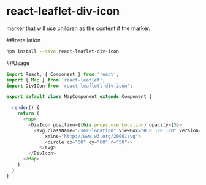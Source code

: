 # react-leaflet-div-icon
marker that will use children as the content if the marker.


##Installation

```sh
npm install --save react-leaflet-div-icon
```

##Usage

```js
import React, { Component } from 'react';
import { Map } from 'react-leaflet';
import DivICon from 'react-leafletl-div-icon';

export default class MapComponent extends Component {

  render() {
    return (
      <Map>
        <DivIcon position={this.props.userLocation} opacity={5}>
          <svg className="user-location" viewBox="0 0 120 120" version="1.1"
              xmlns="http://www.w3.org/2000/svg">
              <circle cx="60" cy="60" r="50"/>
            </svg>
        </DivIcon>
      </Map>
    )
  }
}

```
